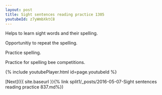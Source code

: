 ```yaml
---
layout: post
title: Sight sentences reading practice 1305
youtubeId: z7yWmbXktC8
---
```

 
 
Helps to learn sight words and their spelling.

Opportunitiy to repeat the spelling. 

Practice spelling. 
 
Practice for spelling bee competitions. 
 
{% include youtubePlayer.html id=page.youtubeId %}
 
 

[Next]({{ site.baseurl }}{% link  split1/_posts/2016-05-07-Sight sentences reading practice 837.md%})
 
